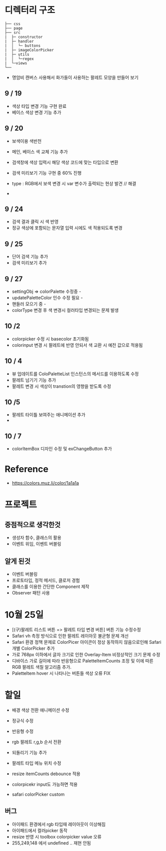 # 디렉터리 구조

```
├── css
├── page
├── src
|  ├─ constructor
|  ├─ handler
|  │  └─ buttons
|  ├─ imageColorPicker
|  ├─ utils
|  │  └─regex
|  └─views
└──
```

- 명암비
  캔버스 사용해서 화가들이 사용하는 팔레트 모양을 만들어 보기

## 9 / 19

- 색상 타입 변경 기능 구현 완료
- 베이스 색상 변경 기능 추가

## 9 / 20

- 보색이용 색반전
- 메인, 베이스 색 교체 기능 추가
- 검색창에 색상 입력시 해당 색상 코드에 맞는 타입으로 변환
- 검색 미리보기 기능 구현 중 60% 진행

- type : RGB에서 보색 변경 시 var 변수가 출력되는 현상 발견 // 해결
-

## 9 / 24

- 검색 결과 클릭 시 색 반영
- 정규 색상에 포함되는 문자열 입력 시에도 색 적용되도록 변경

## 9 / 25

- 단어 검색 기능 추가
- 검색 미리보기 추가

## 9 / 27

- settingObj => colorPalette 수정중 -
- updatePaletteColor 인수 수정 필요 -
- 핸들러 모으기 중 -
- colorType 변경 후 색 변경시 컬러타입 변경되는 문제 발생

## 10 /2

- colorpicker 수정 시 basecolor 초기화됨
- colorinput 변경 시 팔레트에 반영 안되서 색 교환 시 예전 값으로 적용됨

## 10 / 4

- 뷰 업데이트를 ColoPaletteList 인스턴스의 메서드를 이용하도록 수정
- 팔레트 넘기기 기능 추가
- 팔레트 변경 시 색상이 transtion의 영향을 받도록 수정

## 10 /5

- 팔레트 타이틀 보여주는 애니메이션 추가
-

## 10 / 7

- colorItemBox 디자인 수정 및 exChangeButton 추가

# Reference

- https://colors.muz.li/color/1a1a1a

# 프로젝트

## 중점적으로 생각한것

- 생성자 함수, 클래스의 활용
- 이벤트 위임, 이벤트 버블링

## 알게 된것

- 이벤트 버블링
- 프로토타입, 정적 메서드, 클로저 경험
- 클래스를 이용한 간단한 Component 제작
- Observer 패턴 사용

# 10월 25일

- [(구)팔레트 리스트 버튼 => 팔레트 타입 변경 버튼] 버튼 기능 수정수정
- Safari vh 측정 방식으로 인한 팔레트 레이아웃 불균형 문제 개선
- Safari 환경 정책 문제로 ColorPicer 아이콘이 정상 동작하지 않음으로인해 Safari 개별 ColorPicker 추가
- 가로 768px 이하에서 글자 크기로 인한 Overlay-Item 비정상적인 크기 문제 수정
- 디바이스 가로 길이에 따라 반응형으로 PaletteItemCounts 조정 및 이에 따른 RGB 팔레트 색칠 알고리즘 추가.
- PaletteItem hover 시 나타나는 버튼들 색상 오류 FIX

# 할일

- 배경 색상 전환 애니메이션 수정

- 정규식 수정

- 반응형 수정

- rgb 팔레트 r,g,b 순서 전환

- 되돌리기 기능 추가
- 팔레트 타입 메뉴 위치 수정

- resize itemCounts debounce 적용
- colorpicekr input도 가능하면 적용

- safari colorPicker custom

## 버그

- 아이패드 환경에서 rgb 타입때 레이아웃이 이상해짐
- 아이패드에서 컬러picker 동작
- resize 반영 시 toolbox colorpicker value 오류
- 255,249,148 에서 undefined .. 재현 안됨
